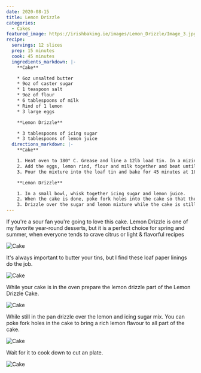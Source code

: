 ```yaml
---
date: 2020-08-15
title: Lemon Drizzle
categories:
  - Cakes
featured_image: https://irishbaking.ie/images/Lemon_Drizzle/Image_3.jpg
recipe:
  servings: 12 slices
  prep: 15 minutes
  cook: 45 minutes
  ingredients_markdown: |-
    **Cake**

    * 6oz unsalted butter
    * 9oz of caster sugar
    * 1 teaspoon salt
    * 9oz of flour
    * 6 tablespoons of milk
    * Rind of 1 lemon
    * 3 large eggs

    **Lemon Drizzle**

    * 3 tablespoons of icing sugar
    * 3 tablespoons of lemon juice
  directions_markdown: |-
    **Cake**

    1. Heat oven to 180° C. Grease and line a 12lb load tin. In a mizing bowl, cream the sugar and butter.
    2. Add the eggs, lemon rind, flour and milk together and beat until combined. Scraping down the sides of the bowl as necessary.
    3. Pour the mixture into the loaf tin and bake for 45 minutes at 180° C.

    **Lemon Drizzle**

    1. In a small bowl, whisk together icing sugar and lemon juice.
    2. When the cake is done, poke fork holes into the cake so that the lemon mixure can go deep into the cake.
    3. Drizzle over the sugar and lemon mixture while the cake is still hot.
---
```

If you're a sour fan you're going to love this cake. Lemon Drizzle is one of my favorite year-round desserts, but it is a perfect choice for spring and summer, when everyone tends to crave citrus or light & flavorful recipes

![Cake](https://irishbaking.ie/images/Lemon_Drizzle/Image_1.jpg)

It's always important to butter your tins, but I find these loaf paper linings do the job.

![Cake](https://irishbaking.ie/images/Lemon_Drizzle/Image_2.jpg)

While your cake is in the oven prepare the lemon drizzle part of the Lemon Drizzle Cake.

![Cake](https://irishbaking.ie/images/Lemon_Drizzle/Image_3.jpg)

While still in the pan drizzle over the lemon and icing sugar mix. You can poke fork holes in the cake to bring a rich lemon flavour to all part of the cake.

![Cake](https://irishbaking.ie/images/Lemon_Drizzle/Image_4.jpg)

Wait for it to cook down to cut an plate.

![Cake](https://irishbaking.ie/images/Lemon_Drizzle/Image_5.jpg)

